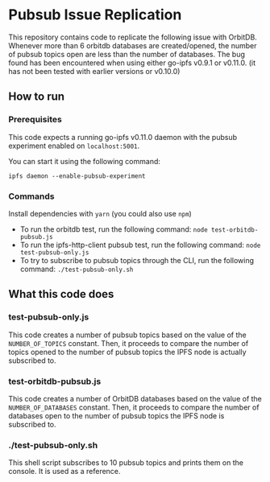# Pubsub Issue Replication

This repository contains code to replicate the following issue with OrbitDB. Whenever more than 6 orbitdb databases are created/opened, the number of pubsub topics open are less than the number of databases. The bug found has been encountered when using either go-ipfs v0.9.1 or v0.11.0. (it has not been tested with earlier versions or v0.10.0)

## How to run

### Prerequisites

This code expects a running go-ipfs v0.11.0 daemon with the pubsub experiment enabled on `localhost:5001`.

You can start it using the following command:

`ipfs daemon --enable-pubsub-experiment`

### Commands

Install dependencies with `yarn` (you could also use `npm`)

* To run the orbitdb test, run the following command: `node test-orbitdb-pubsub.js`
* To run the ipfs-http-client pubsub test, run the following command: `node test-pubsub-only.js`
* To try to subscribe to pubsub topics through the CLI, run the following command: `./test-pubsub-only.sh`

## What this code does

### test-pubsub-only.js

This code creates a number of pubsub topics based on the value of the `NUMBER_OF_TOPICS` constant. Then, it proceeds to compare the number of topics opened to the number of pubsub topics the IPFS node is actually subscribed to.

### test-orbitdb-pubsub.js

This code creates a number of OrbitDB databases based on the value of the `NUMBER_OF_DATABASES` constant. Then, it proceeds to compare the number of databases open to the number of pubsub topics the IPFS node is subscribed to.

### ./test-pubsub-only.sh

This shell script subscribes to 10 pubsub topics and prints them on the console. It is used as a reference.